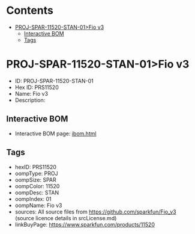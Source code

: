 



Contents
========

* [PROJ-SPAR-11520-STAN-01>Fio v3](#proj-spar-11520-stan-01fio-v3)
	* [Interactive BOM](#interactive-bom)
	* [Tags](#tags)

# PROJ-SPAR-11520-STAN-01>Fio v3

- ID: PROJ-SPAR-11520-STAN-01
- Hex ID: PRS11520
- Name: Fio v3
- Description: 

## Interactive BOM

- Interactive BOM page: [ibom.html](kicad/bom/ibom.html)

## Tags

- hexID: PRS11520
- oompType: PROJ
- oompSize: SPAR
- oompColor: 11520
- oompDesc: STAN
- oompIndex: 01
- oompName: Fio v3
- sources: All source files from https://github.com/sparkfun/Fio_v3 (source licence details in srcLicense.md)
- linkBuyPage: https://www.sparkfun.com/products/11520
